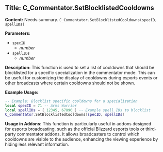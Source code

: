 ## Title: C_Commentator.SetBlocklistedCooldowns

**Content:**
Needs summary.
`C_Commentator.SetBlocklistedCooldowns(specID, spellIDs)`

**Parameters:**
- `specID`
  - *number*
- `spellIDs`
  - *number*

**Description:**
This function is used to set a list of cooldowns that should be blocklisted for a specific specialization in the commentator mode. This can be useful for customizing the display of cooldowns during esports events or other broadcasts where certain cooldowns should not be shown.

**Example Usage:**
```lua
-- Example: Blocklist specific cooldowns for a specialization
local specID = 71 -- Arms Warrior
local spellIDs = { 12345, 67890 } -- Example spell IDs to blocklist
C_Commentator.SetBlocklistedCooldowns(specID, spellIDs)
```

**Usage in Addons:**
This function is particularly useful in addons designed for esports broadcasting, such as the official Blizzard esports tools or third-party commentator addons. It allows broadcasters to control which cooldowns are visible to the audience, enhancing the viewing experience by hiding less relevant information.